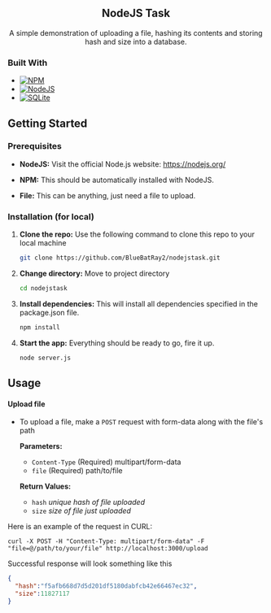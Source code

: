 <div style="text-align: center;">

<h2 align="center">NodeJS Task</h2>

  <p style="text-align: center;">
    A simple demonstration of uploading a file, hashing its contents and storing hash and size into a database. 
  </p>
</div>


### Built With

* [![NPM][NPM]][NPM-url]
* [![NodeJS][NodeJS]][NodeJS-url]
* [![SQLite][SQLite]][SQLite-url]


<!-- GETTING STARTED -->
## Getting Started

### Prerequisites

* **NodeJS:** Visit the official Node.js website: https://nodejs.org/

* **NPM:** This should be automatically installed with NodeJS.

* **File:** This can be anything, just need a file to upload.

### Installation (for local)

1. **Clone the repo:** Use the following command to clone this repo to your local machine
   ```sh
   git clone https://github.com/BlueBatRay2/nodejstask.git
   ```
2. **Change directory:** Move to project directory
   ```sh
   cd nodejstask
   ```
3. **Install dependencies:** This will install all dependencies specified in the package.json file.
   ```sh
   npm install
   ```

4. **Start the app:** Everything should be ready to go, fire it up.
   ```sh
   node server.js
   ```
   
<!-- USAGE EXAMPLES -->
## Usage

#### Upload file
- To upload a file, make a `POST` request with form-data along with the file's path

  **Parameters:**
    - `Content-Type` (Required) multipart/form-data
    - `file` (Required) path/to/file

  **Return Values:**
    - `hash` *unique hash of file uploaded*
    - `size` *size of file just uploaded*

Here is an example of the request in CURL:
```http
curl -X POST -H "Content-Type: multipart/form-data" -F "file=@/path/to/your/file" http://localhost:3000/upload
```
Successful response will look something like this
```json
{
  "hash":"f5afb668d7d5d201df5180dabfcb42e66467ec32",
  "size":11827117
}
```

[NPM]: https://img.shields.io/static/v1?style=for-the-badge&message=npm&color=CB3837&logo=npm&logoColor=FFFFFF&label=
[NPM-url]: https://https://www.npmjs.com/
[NodeJS]: https://img.shields.io/static/v1?style=for-the-badge&message=Node.js&color=339933&logo=Node.js&logoColor=FFFFFF&label=
[NodeJS-url]: https://https://www.nodejs.org/
[SQLite]: https://img.shields.io/static/v1?style=for-the-badge&message=SQLite&color=003B57&logo=SQLite&logoColor=FFFFFF&label=
[SQLite-url]: https://www.sqlite.org/
